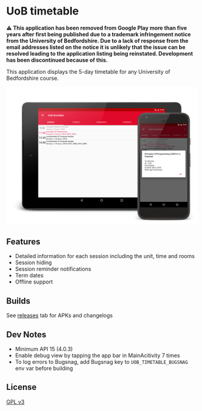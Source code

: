 # UoB timetable

__⚠️ This application has been removed from Google Play more than five years after first being published due to a trademark infringement notice from the University of Bedfordshire. Due to a lack of response from the email addresses listed on the notice it is unlikely that the issue can be resolved leading to the application listing being reinstated. Development has been discontinued because of this.__

This application displays the 5-day timetable for any University of Bedfordshire
course.

![Hero image](screenshots/art/hero.png "Hero image")

## Features

- Detailed information for each session including the unit, time and rooms
- Session hiding
- Session reminder notifications
- Term dates
- Offline support

## Builds

See [releases](releases) tab for APKs and changelogs

## Dev Notes

- Minimum API 15 (4.0.3)
- Enable debug view by tapping the app bar in MainAcitivity 7 times
- To log errors to Bugsnag, add Bugsnag key to `UOB_TIMETABLE_BUGSNAG` env var before building

## License

[GPL v3](license.md)
